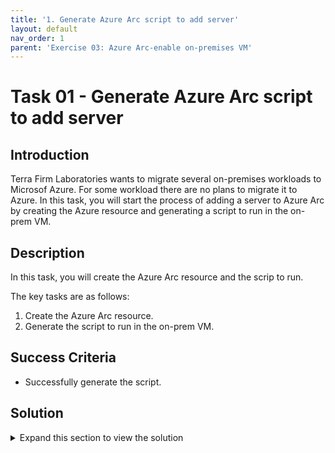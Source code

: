 ```yaml
---
title: '1. Generate Azure Arc script to add server'
layout: default
nav_order: 1
parent: 'Exercise 03: Azure Arc-enable on-premises VM'
---
```


# Task 01 - Generate Azure Arc script to add server

## Introduction

Terra Firm Laboratories wants to migrate several on-premises workloads to Microsof Azure. For some workload there are no plans to migrate it to Azure. In this task, you will start the process of adding a server to Azure Arc by creating the Azure resource and generating a script to run in the on-prem VM.

## Description

In this task, you will create the Azure Arc resource and the scrip to run.

The key tasks are as follows:
1. Create the Azure Arc resource.
2. Generate the script to run in the on-prem VM.

## Success Criteria

* Successfully generate the script.

## Solution

<details markdown="block">
<summary>Expand this section to view the solution</summary>

1. Sign in to the [Azure Portal](https://portal.azure.com). Ensure that you're using a subscription associated with the same resources you created during the Before the hands-on lab set up.

2. In the **Search resources, services, and docs** box at the top of the portal, search for **Azure Arc**, then select the **Azure Arc** service.

3. Under **Azure Arc resources**, select the **Machines**.

4. On the **Azure Arc | Machines** pane, select the **+ Add/Create** option and then the **Add a machine** option.

4. On the **Add servers with Azure Arc** pane, under **Add a single server** select **Generate script**.

5. On the **Add a server with Azure Arc** pane, enter the following values, then select **Next**.

    - **Resource group**: Select the Resource Group created for this lab. For example: `terrafirm`.
    - **Region**: Select **North Central US**.
    - **Operating system**: `Linux`
    - **Connectivity method**: `Public endpoint`

7. On the **Tags** tab, enter the following tag values to identify this server, then select **Next**:

    - **Datacenter**: `headquarters`
    - **City**: `Milwaukee`
    - **StateOrDistrict**: `WI`
    - **CountryOrRegion**: `USA`

8. On the **Download and run script** tab, select **Download** to download the generated script. By default, the script named `OnboardingScript.sh` will be saved to the `Downloads` folder.

</details>